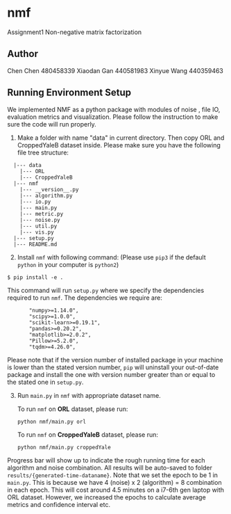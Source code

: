 
# nmf

Assignment1 Non-negative matrix factorization

Author
------
Chen Chen 480458339
Xiaodan Gan 440581983
Xinyue Wang 440359463


Running Environment Setup
------------

We implemented NMF as a python package with modules of noise , file IO, evaluation metrics and visualization. Please follow the instruction to make sure the code will run properly.

1. Make a folder with name "data" in current directory. Then copy ORL and CroppedYaleB dataset inside. Please make sure you have the following file tree structure:
```
  |--- data
  	|--- ORL
  	|--- CroppedYaleB
  |--- nmf
  	|--- __version__.py
  	|--- algorithm.py
  	|--- io.py
  	|--- main.py
  	|--- metric.py
  	|--- noise.py
  	|--- util.py
  	|--- vis.py
  |--- setup.py
  |--- README.md
```
 2. Install `nmf` with following command: (Please use `pip3` if the default `python` in your computer is `python2`)

   ```
   $ pip install -e .
   ```
 This command will run  `setup.py` where we specify the dependencies required to run  `nmf`. The dependencies we require are:

           "numpy>=1.14.0",
           "scipy>=1.0.0",
           "scikit-learn>=0.19.1",
           "pandas>=0.20.2",
           "matplotlib>=2.0.2",
           "Pillow>=5.2.0",
           "tqdm>=4.26.0",
Please note that if the version number of installed package in your machine is lower than the stated version number, `pip` will uninstall your out-of-date package and install the one with version number greater than or equal to the stated one in `setup.py`.

3. Run `main.py` in `nmf` with appropriate dataset name.

   To run `nmf` on **ORL** dataset, please run:

   ```
   python nmf/main.py orl
   ```

   To run `nmf` on **CroppedYaleB** dataset, please run:

   ```
   python nmf/main.py croppedYale
   ```
Progress bar will show up to indicate the rough running time for each algorithm and noise combination. All results will be auto-saved to folder `results/{generated-time-dataname}`. Note that we set the epoch to be 1 in `main.py`. This is because we have 4 (noise) x 2 (algorithm) = 8 combination in each epoch. This will cost around 4.5 minutes on a i7-6th gen laptop with ORL dataset. However, we increased the epochs to calculate average metrics and confidence interval etc.
